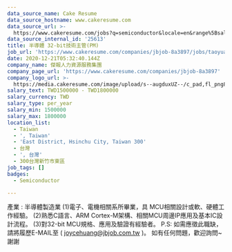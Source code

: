 ```yaml
---
data_source_name: Cake Resume
data_source_hostname: www.cakeresume.com
data_source_url: >-
  https://www.cakeresume.com/jobs?q=semiconductor&locale=en&range%5Bsalary_range%5D%5Bmin%5D=1000000
data_source_internal_id: '25613'
title: 半導體 32-bit技術主管(PM)
job_url: 'https://www.cakeresume.com/companies/jbjob-8a3897/jobs/taoyuan-auditor'
date: 2020-12-21T05:32:40.144Z
company_name: 傑報人力資源服務集團
company_page_url: 'https://www.cakeresume.com/companies/jbjob-8a3897'
company_logo_url: >-
  https://media.cakeresume.com/image/upload/s--augduxUZ--/c_pad,fl_png8,h_200,w_200/v1529906329/bmxwarxily5os5x6jltb.png
salary_text: TWD1500000 - TWD1800000
salary_currency: TWD
salary_type: per_year
salary_min: 1500000
salary_max: 1800000
location_list:
  - Taiwan
  - ', Taiwan'
  - 'East District, Hsinchu City, Taiwan 300'
  - 台灣
  - ', 台灣'
  - 300台灣新竹市東區
job_tags: []
badges:
  - Semiconductor

---
```


產業 : 半導體製造業 (1)電子、電機相關系所畢業，具 MCU相關設計或軟、硬體工作經驗。 (2)熟悉C語言、ARM Cortex-M架構、相關MCU周邊IP應用及基本IC設計流程。 (3)對32-bit MCU規格、應用及驗證有經驗者。 P.S: 如需應徵此職缺，請將履歷E-MAIL至 ( joycehuang@jbjob.com.tw )。 如有任何問題，歡迎詢問~謝謝